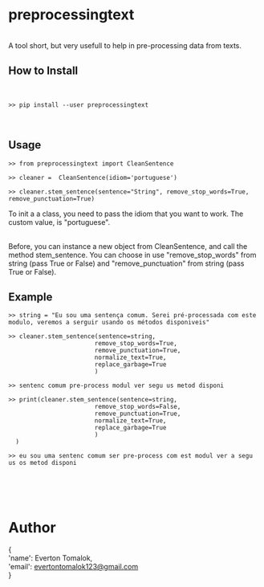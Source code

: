 # preprocessingtext
<br>
A tool short, but very usefull to help in pre-processing data from texts.

<br>

## How to Install
<br>

    >> pip install --user preprocessingtext
    
<br>

## Usage

    >> from preprocessingtext import CleanSentence
    
    >> cleaner =  CleanSentence(idiom='portuguese')
    
    >> cleaner.stem_sentence(sentence="String", remove_stop_words=True, remove_punctuation=True)

To init a a class, you need to pass the idiom that you want to work. The custom value, is "portuguese".<br><br>

Before, you can instance a new object from CleanSentence, and call the method stem_sentence. You can choose in use 
"remove_stop_words" from string (pass True or False) and "remove_punctuation" from string (pass True or False).

## Example

    >> string = "Eu sou uma sentença comum. Serei pré-processada com este modulo, veremos a serguir usando os métodos disponiveis"
    
    >> cleaner.stem_sentence(sentence=string,
                            remove_stop_words=True,
                            remove_punctuation=True,
                            normalize_text=True,
                            replace_garbage=True
                            )
       
    >> sentenc comum pre-process modul ver segu us metod disponi
    
    >> print(cleaner.stem_sentence(sentence=string,
                            remove_stop_words=False,
                            remove_punctuation=True,
                            normalize_text=True,
                            replace_garbage=True
                            )
      )
      
    >> eu sou uma sentenc comum ser pre-process com est modul ver a segu us os metod disponi

<br><br><br>
# Author
{
<br>'name': Everton Tomalok,<br>
'email': evertontomalok123@gmail.com<br>
}